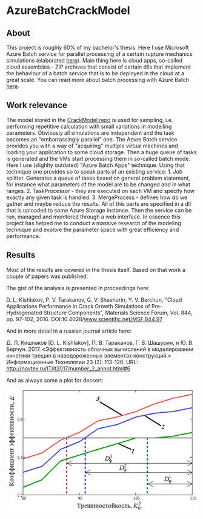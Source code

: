 # AzureBatchCrackModel

## About
This project is roughly 60% of my bachelor's thesis.
Here I use Microsoft Azure Batch service for parallel processing of a certain rupture mechanics simulations (elaborated [here](https://github.com/daniel-kish/CrackModel)). Main thing here is cloud apps, so-called cloud assemblies - ZIP archives that consist of certain dlls that implement the behaviour of a batch service that is to be deployed in the cloud at a great scale. You can read more about batch processing with Azure Batch [here](https://azure.microsoft.com/en-us/services/batch/).

## Work relevance
The model stored in the [CrackModel repo](https://github.com/daniel-kish/CrackModel) is used for sampling, i.e. performing repetitive calculation with small variations in modelling parameters. Obviously all simulations are independent and the task becomes an "embarrassingly parallel" one. The Azure Batch service provides you with a way of "acquiring" multiple virtual machines and loading your application to some cloud storage. Then a huge queue of tasks is generated and the VMs start processing them in so-called batch mode.
Here I use (slighlty outdated) "Azure Batch Apps" technique. Using that technique one provides so to speak parts of an existing service: 1. Job splitter. Generates a queue of tasks based on general problem statement, for instance what parameters of the model are to be changed and in what ranges.
2. TaskProcessor - they are executed on each VM and specify how exactly any given task is handled.
3. MergeProcess - defines how do we gather and maybe reduce the results.
All of this parts are specified in a dll that is uploaded to some Azure Storage instance. Then the service can be run, managed and monitored through a web interface.
In essence this project has helped me to conduct a massive research of the modeling technique and explore the parameter space with great efficiency and performance.


## Results
Most of the results are covered in the thesis itself. Based on that work a couple of papers was published:

The gist of the analysis is presented in proceedings here:

D. L. Kishlakov, P. V. Tarakanov, G. V. Shashurin, Y. V. Berchun, "Cloud Applications Performance in Crack Growth Simulations of Pre-Hydrogenated Structure Components", Materials Science Forum, Vol. 844, pp. 97-102, 2016. DOI:10.4028/www.scientific.net/MSF.844.97

And in more detail in a russian journal article here:

Д. Л. Кишлаков [D. L. Kishlakov], П. В. Тараканов, Г. В. Шашурин, и Ю. В. Берчун. 2017. «Эффективность облачных вычислений в моделировании кинетики трещин в наводороженных элементах конструкций.» Информационные Технологии 23 (2): 113-120. 
URL: http://novtex.ru/IT/it2017/number_2_annot.html#6

And as always some a plot for dessert:

![Plot](/коэффициент_ускорения_вязкость.png)

